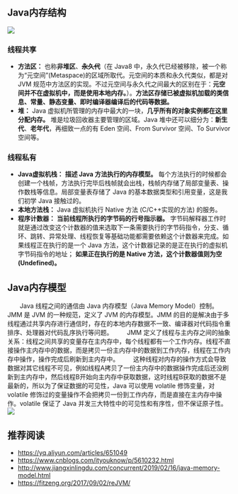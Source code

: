 ## Java内存结构
![](https://user-images.githubusercontent.com/40560751/77064513-92a1e980-6a1a-11ea-9789-ff4b1c5f5004.png)
### 线程共享
- **方法区：** 也称**非堆区**、~~**永久代**~~（在 Java8 中，永久代已经被移除，被一个称为“元空间”(Metaspace)的区域所取代。元空间的本质和永久代类似，都是对 JVM 规范中方法区的实现。不过元空间与永久代之间最大的区别在于：**元空间并不在虚拟机中，而是使用本地内存。**）。**方法区存储已被虚拟机加载的类信息、常量、静态变量、即时编译器编译后的代码等数据。**
- **堆：** Java 虚拟机所管理的内存中最大的一块，**几乎所有的对象实例都在这里分配内存。** 堆是垃圾回收器主要管理的区域。Java 堆中还可以细分为：**新生代**、**老年代**，再细致一点的有 Eden 空间、From Survivor 空间、To Survivor 空间等。

### 线程私有
- **Java虚拟机栈：** **描述 Java 方法执行的内存模型。** 每个方法执行的时候都会创建一个栈帧，方法执行完毕后栈帧就会出栈，栈帧内存储了局部变量表、操作数栈等信息。局部变量表存储了 Java 的基本数据类型和引用变量，这是我们初学 Java 接触过的。
- **本地方法栈：** Java 虚拟机执行 Native 方法 (C/C++实现的方法) 的服务。
- **程序计数器：** **当前线程所执行的字节码的行号指示器。** 字节码解释器工作时就是通过改变这个计数器的值来选取下一条需要执行的字节码指令，分支、循环、跳转、异常处理、线程恢复等基础功能都需要依赖这个计数器来完成。如果线程正在执行的是一个 Java 方法，这个计数器记录的是正在执行的虚拟机字节码指令的地址； **如果正在执行的是 Native 方法，这个计数器值则为空(Undefined)。**

## Java内存模型
&emsp;&emsp;Java 线程之间的通信由 Java 内存模型（Java Memory Model）控制。JMM 是 JVM 的一种规范，定义了 JVM 的内存模型。JMM 的目的是解决由于多线程通过共享内存进行通信时，存在的本地内存数据不一致、编译器对代码指令重排序、处理器对代码乱序执行等问题。
&emsp;&emsp;JMM 定义了线程与主内存之间的抽象关系：线程之间共享的变量存在主内存中，每个线程都有一个工作内存。线程不直接操作主内存中的数据，而是拷贝一份主内存中的数据到工作内存，线程在工作内存中操作，操作完成后刷新到主内存中。
&emsp;&emsp;这种线程对内存的操作方式会导致数据对其它线程不可见，例如线程A拷贝了一份主内存中的数据操作完成后还没刷新到主内存中，然后线程B开始向主内存中获取数据，这时线程B获取的数据不是最新的，所以为了保证数据的可见性，Java 可以使用 volatile 修饰变量，对 volatile 修饰过的变量操作不会把拷贝一份到工作内存，而是直接在主内存中操作。volatile 保证了 Java 并发三大特性中的可见性和有序性，但不保证原子性。
![](https://user-images.githubusercontent.com/40560751/77064594-b8c78980-6a1a-11ea-839e-7030ebd27d80.png)

## 推荐阅读
- https://yq.aliyun.com/articles/651049
- https://www.cnblogs.com/ityouknow/p/5610232.html
- http://www.jiangxinlingdu.com/concurrent/2019/02/16/java-memory-model.html
- https://fitzeng.org/2017/09/02/reJVM/